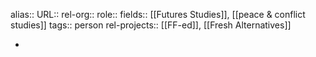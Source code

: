 alias::
URL::
rel-org::
role::
fields:: [[Futures Studies]], [[peace & conflict studies]]
tags:: person
rel-projects:: [[FF-ed]], [[Fresh Alternatives]]


-
